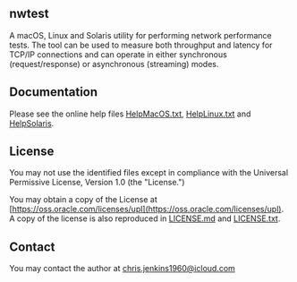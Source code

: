 ## nwtest

A macOS, Linux and Solaris utility for performing network performance tests. The tool can be used to measure both throughput and latency for TCP/IP connections and can operate in either synchronous (request/response) or asynchronous (streaming) modes.

## Documentation
Please see the online help files [HelpMacOS.txt](./HelpMacOS.txt), [HelpLinux.txt](./HelpLinux.txt) and [HelpSolaris](./HelpSolaris.txt).

## License

You may not use the identified files except in compliance with the Universal Permissive License, Version 1.0 (the "License.")

You may obtain a copy of the License at [https://oss.oracle.com/licenses/upl](https://oss.oracle.com/licenses/upl).  A copy of the license is also reproduced in [LICENSE.md](./LICENSE.md) and [LICENSE.txt](./LICENSE.txt).

## Contact

You may contact the author at chris.jenkins1960@icloud.com 



